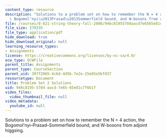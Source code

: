 ```yaml
---
content_type: resource
description: "Solutions to a problem set on how to remember the N = 4 action, the\
  \ Bogomol'nyi\u2013Prasad\u2013Sommerfield bound, and W-bosons from adjoint higgsing. "
file: /courses/8-821-string-theory-fall-2008/946c81955784aacd7e6565e81c7f6b1f_soln02.pdf
file_size: 279335
file_type: application/pdf
hide_download: true
hide_download_original: null
learning_resource_types:
- Assignments
license: https://creativecommons.org/licenses/by-nc-sa/4.0/
ocw_type: OCWFile
parent_title: Assignments
parent_type: CourseSection
parent_uid: 397f2065-4c6d-4d5b-7e2e-25e65e5bf037
resourcetype: Document
title: Problem Set 2 Solutions
uid: 946c8195-5784-aacd-7e65-65e81c7f6b1f
video_files:
  video_thumbnail_file: null
video_metadata:
  youtube_id: null
---
```

Solutions to a problem set on how to remember the N = 4 action, the Bogomol'nyi–Prasad–Sommerfield bound, and W-bosons from adjoint higgsing. 